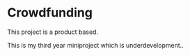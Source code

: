 # Crowdfunding
This project is a product based.

This is my third year miniproject which is underdevelopment..

